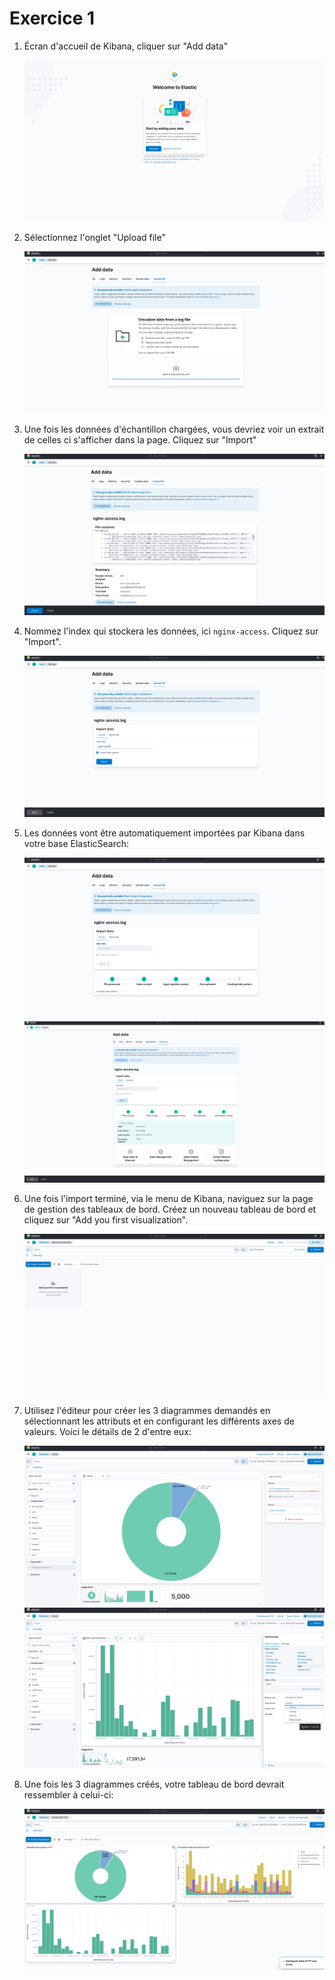 # Exercice 1

1.  Écran d'accueil de Kibana, cliquer sur "Add data"

    ![](./screenshots/screenshot_0.png)

2.  Sélectionnez l'onglet "Upload file"

    ![](./screenshots/screenshot_2.png)

3.  Une fois les données d'échantillon chargées, vous devriez voir un extrait de celles ci s'afficher dans la page. Cliquez sur "Import"

    ![](./screenshots/screenshot_3.png)

4.  Nommez l'index qui stockera les données, ici `nginx-access`. Cliquez sur "Import".

    ![](./screenshots/screenshot_4.png)

5.  Les données vont être automatiquement importées par Kibana dans votre base ElasticSearch:

    ![](./screenshots/screenshot_5.png)
    ![](./screenshots/screenshot_6.png)

6.  Une fois l'import terminé, via le menu de Kibana, naviguez sur la page de gestion des tableaux de bord. Créez un nouveau tableau de bord et cliquez sur "Add you first visualization".

    ![](./screenshots/screenshot_7.png)

7.  Utilisez l'éditeur pour créer les 3 diagrammes demandés en sélectionnant les attributs et en configurant les différents axes de valeurs. Voici le détails de 2 d'entre eux:

    ![](./screenshots/screenshot_8.png)
    ![](./screenshots/screenshot_9.png)

8.  Une fois les 3 diagrammes créés, votre tableau de bord devrait ressembler à celui-ci:

    ![](./screenshots/screenshot_1.png)
